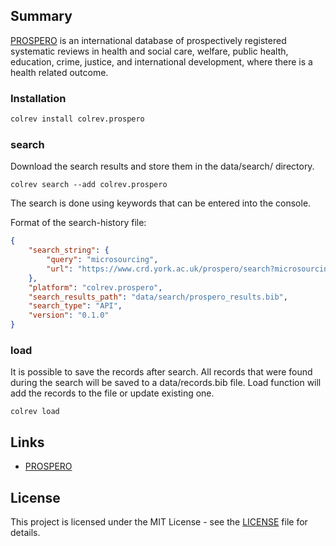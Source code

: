 ## Summary

[PROSPERO](https://www.crd.york.ac.uk/prospero/#searchadvanced) is an international database of prospectively registered systematic reviews in health and social care, welfare, public health, education, crime, justice, and international development, where there is a health related outcome.

### Installation

```bash
colrev install colrev.prospero
```

### search

Download the search results and store them in the data/search/ directory.
```
colrev search --add colrev.prospero
```
The search is done using keywords that can be entered into the console.

Format of the search-history file:

```json
{
    "search_string": {
        "query": "microsourcing",
        "url": "https://www.crd.york.ac.uk/prospero/search?microsourcing#searchadvanced"
    },
    "platform": "colrev.prospero",
    "search_results_path": "data/search/prospero_results.bib",
    "search_type": "API",
    "version": "0.1.0"
}
```

### load
It is possible to save the records after search. All records that were found during the search will be saved to a data/records.bib file. Load function will add the records to the file or update existing one.

```
colrev load
```
## Links

- [PROSPERO](https://www.crd.york.ac.uk/prospero/)

## License

This project is licensed under the MIT License - see the [LICENSE](LICENSE) file for details.
